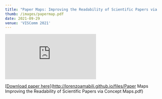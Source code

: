 ```yaml
---
title: "Paper Maps: Improving the Readability of Scientific Papers via Concept Maps"
thumb: /images/papermap.pdf
date: 2021-09-29
venue: 'VISComm 2021'
---
```

![](https://lorenzoamabili.github.io/images/papermap.pdf "papermap")

[<u>Download paper here</u>](http://lorenzoamabili.github.io/files/Paper Maps Improving the Readability of Scientific Papers via Concept Maps.pdf)
